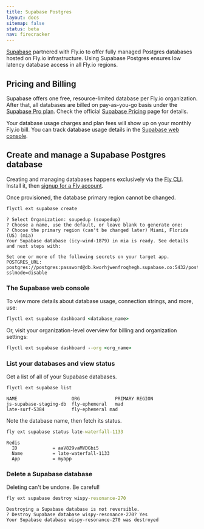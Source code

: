 ```yaml
---
title: Supabase Postgres
layout: docs
sitemap: false
status: beta
nav: firecracker
---
```


[Supabase](https://supabase.com) partnered with Fly.io to offer fully managed Postgres databases hosted on Fly.io infrastructure. Using Supabase Postgres ensures low latency database access in all Fly.io regions.

## Pricing and Billing

Supabase offers one free, resource-limited database per Fly.io organization. After that, all databases are billed on pay-as-you-go basis under the [Supabase Pro plan](https://supabase.com/pricing#compare-plans). Check the official [Supabase Pricing](https://supabase.com/pricing) page for details.

Your database usage charges and plan fees will show up on your monthly Fly.io bill. You can track database usage details in the [Supabase web console](#the-supabase-web-console).

## Create and manage a Supabase Postgres database

Creating and managing databases happens exclusively via the [Fly CLI](/docs/hands-on/install-flyctl/). Install it, then [signup for a Fly account](https://fly.io/docs/getting-started/log-in-to-fly/).

Once provisioned, the database primary region cannot be changed.

```cmd
flyctl ext supabase create
```
```output
? Select Organization: soupedup (soupedup)
? Choose a name, use the default, or leave blank to generate one:
? Choose the primary region (can't be changed later) Miami, Florida (US) (mia)
Your Supabase database (icy-wind-1879) in mia is ready. See details and next steps with:

Set one or more of the following secrets on your target app.
POSTGRES_URL: postgres://postgres:password@db.kworhjwenfroqhegh.supabase.co:5432/postgres?sslmode=disable
```

### The Supabase web console

To view more details about database usage, connection strings, and more, use:

```cmd
flyctl ext supabase dashboard <database_name>
```

Or, visit your organization-level overview for billing and organization settings:

```cmd
flyctl ext supabase dashboard --org <org_name>
```

### List your databases and view status
Get a list of all of your Supabase databases.

```cmd
flyctl ext supabase list
```
```output
NAME                  	ORG          	PRIMARY REGION
js-supabase-staging-db	fly-ephemeral	mad
late-surf-5384        	fly-ephemeral mad
```

Note the database name, then fetch its status.

```cmd
fly ext supabase status late-waterfall-1133
```
```output
Redis
  ID             = aaV829vaMVDGbi5
  Name           = late-waterfall-1133
  App            = myapp
```

### Delete a Supabase database

Deleting can't be undone. Be careful!

```cmd
fly ext supabase destroy wispy-resonance-270
```
```output
Destroying a Supabase database is not reversible.
? Destroy Supabase database wispy-resonance-270? Yes
Your Supabase database wispy-resonance-270 was destroyed
```